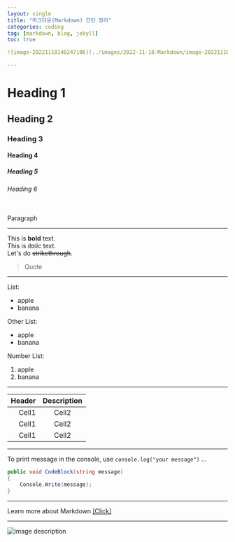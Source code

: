 ```yaml
---
layout: single
title: "마크다운(Markdown) 간단 정리"
categories: coding
tag: [markdown, blog, jekyll]
toc: true

![image-20221118140247106](../images/2022-11-18-Markdown/image-20221118140247106.png)

---
```


# Heading 1

## Heading 2

### Heading 3

#### Heading 4

##### Heading 5

###### Heading 6

\
Paragraph

---

This is **bold** text.\
This is _italic_ text.\
Let's do ~~strikethrough~~.

> Quote

---

List:

- apple
- banana

Other List:

- apple
- banana

Number List:

1. apple
2. banana

---

<!--Table-->

| Header | Description |
| -----: | :---------: |
|  Cell1 |    Cell2    |
|  Cell1 |    Cell2    |
|  Cell1 |    Cell2    |

---

<!--Code-->

To print message in the console, use
`console.log("your message")` ...

<!--Code Block-->

```cs
public void CodeBlock(string message)
{
    Console.Write(message);
}
```

---

<!--Link-->

Learn more about Markdown [[Click]](https://docs.github.com/en/get-started/writing-on-github/getting-started-with-writing-and-formatting-on-github/basic-writing-and-formatting-syntax)

---

<!--Image-->

![image description](https://user-images.githubusercontent.com/61736137/102153953-b2881000-3ebb-11eb-9581-7026bc8e169e.jpg)
